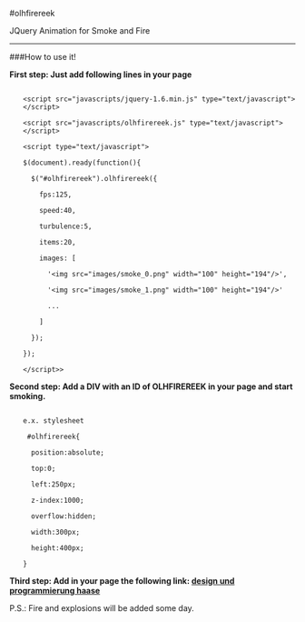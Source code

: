 #olhfirereek

JQuery Animation for Smoke and Fire
- - - 

###How to use it!

**First step: Just add following lines in your page**



<ul>
<code>
&lt;script src="javascripts/jquery-1.6.min.js" type="text/javascript"&gt;&lt;/script&gt;<br />
&lt;script src="javascripts/olhfirereek.js" type="text/javascript"&gt;&lt;/script&gt;<br />
&lt;script type="text/javascript"&gt;<br />
$(document).ready(function(){<br />
&nbsp;&nbsp;$("#olhfirereek").olhfirereek({<br />
&nbsp;&nbsp;&nbsp;&nbsp;fps:125,<br />
&nbsp;&nbsp;&nbsp;&nbsp;speed:40,<br />
&nbsp;&nbsp;&nbsp;&nbsp;turbulence:5,<br />
&nbsp;&nbsp;&nbsp;&nbsp;items:20,<br />
&nbsp;&nbsp;&nbsp;&nbsp;images: [<br />
&nbsp;&nbsp;&nbsp;&nbsp;&nbsp;&nbsp;'&lt;img src="images/smoke_0.png" width="100" height="194"/&gt;',<br />
&nbsp;&nbsp;&nbsp;&nbsp;&nbsp;&nbsp;'&lt;img src="images/smoke_1.png" width="100" height="194"/&gt;'<br />
&nbsp;&nbsp;&nbsp;&nbsp;&nbsp;&nbsp;...<br />
&nbsp;&nbsp;&nbsp;&nbsp;]<br />
&nbsp;&nbsp;});<br />
});<br />
&lt;/script&gt;>
</code>
</ul>


**Second step: Add a DIV with an ID of OLHFIREREEK in your page and start smoking.**

<ul>
<code>
e.x. stylesheet<br />
 #olhfirereek{<br />
&nbsp;&nbsp;position:absolute;<br />
&nbsp;&nbsp;top:0;<br />
&nbsp;&nbsp;left:250px;<br />
&nbsp;&nbsp;z-index:1000;<br />
&nbsp;&nbsp;overflow:hidden;<br />
&nbsp;&nbsp;width:300px;<br />
&nbsp;&nbsp;height:400px;<br />
}
</code>
</ul>


**Third step: Add in your page the following link: <a href="http://www.olh.de">design und programmierung haase</a>**

P.S.: Fire and explosions will be added some day.

 

